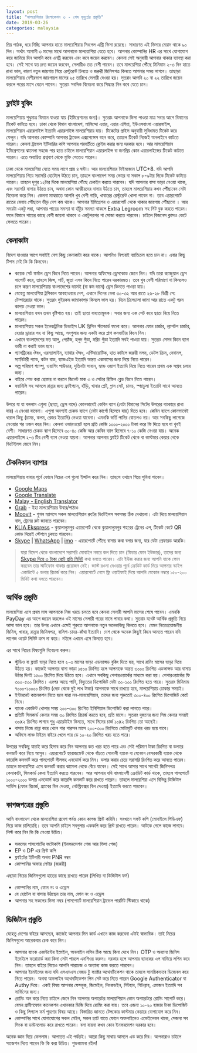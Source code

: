 ```yaml
---
layout: post
title: "মালয়েশিয়ায় রিলোকেশন ৩ - শেষ মুহুর্তের প্রস্তুতি"
date: 2019-03-26
categories: malaysia
---
```

প্রিয় পাঠক, ধরে নিচ্ছি আপনার হাতে মালয়েশিয়ায় সিংগেল এন্ট্রি ভিসা রয়েছে। সাধারণত এই ভিসার মেয়াদ থাকে ৯০ দিন। অর্থাৎ আগামী ৩ মাসের মাঝে আপনাকে মালয়োশিয়া যেতে হবে। আপনার কোম্পানির HR এর সাথে যোগাযোগ করে জানিয়ে দিন আপনি কবে এনট্রি করবেন এবং কবে জয়েন করবেন। কেননা সেই অনুযায়ী আপনার থাকার ব্যাবস্থা করা হবে। সেই সাথে যত দ্রুত জয়েন করবেন, সেলারীও তত বেশী পাবেন। তবে মালয়েশিয়া পৌঁছে মিনিমাম ২-৩ দিন হাতে রাখা ভাল, কারণ নতুন জায়গায় গিয়ে রেস্টুরেন্ট চিনতে ও জরুরী জিনিসপত্র কিনতে আপনার সময় লাগবে। তাছাড়া মালয়েশিয়ায় বেশীরভাগ জায়গায়গ মাসের ২৫ তারিখে সেলারী দেওয়া হয়। সুতরাং আপনি ২০ বা ২২ তারিখে জয়েন করলে পরের মাসে বেতন পাবেন। সুতরাং সবদিক বিবেচনা করে সিদ্ধান্ত নিন কবে যেতে চান।

## ফ্লাইট বুকিং

মালয়েশিয়ায় শুধুমাত্র বিমানে যাওয়া যায় (ইমিগ্রেশনের জন্য)। সুতরাং আপনাকে ভিসা পাওয়া মাত্র সবার আগে বিমানের টিকেট কাটতে হবে। ঢাকা থেকে বিমান বাংলাদেশ, মালিন্দো এয়ার, এয়ার এশিয়া, ইউএসবাংলা এয়ারলাইন্স, মালয়েশিয়ান এয়ারলাইন্স ইত্যাদি এয়ারলাইন্স মালয়েশিয়ায় যায়। টিকেটের প্রাইস অনুযায়ী সুবিধামত টিকেট করে ফেলুন। যদি আপনার কোম্পানি আপনার ট্রাভেল এক্সপেন্সেস বহন করে, তাহলে টিকেট নিজেই অনলাইনে কাটতে পারেন। কেননা ট্রাভেল ইটিনারির কপি আপনার পরবর্তীতে ক্লেইম করার জন্য দরকার হবে। আর মালয়েশিয়ান ইমিগ্রেশনের ঝামেলা সহজে পার হতে চাইলে মালয়েশিয়ান এয়ারলাইন্স বা জনপ্রিয় কোন এয়ারলাইন্সের টিকেট কাটতে পারেন। এতে অযাচিত প্রশ্নবাণ থেকে মুক্তি পেতেও পারেন।

ঢাকা থেকে মালয়েশিয়া যেতে সময় লাগে প্রায় ৪ ঘন্টা। আর মালয়েশিয়ার টাইমজোন UTC+8. যদি আপনি মালয়েশিয়ায় গিয়ে সরাসরি হোটেলে উঠতে চান, তাহলে বাংলাদেশ সময় ভোরে বা সকাল ৮-৯টার দিকে টিকেট কাটতে পারেন। তাহলে দুপুর ১২টার দিকে মালয়েশিয়া পৌঁছে চেকইন করতে পারবেন। যদি আপনার বাসা ভাড়া নেওয়া থাকে, এবং সরাসরি বাসায় উঠতে চান, অথবা কোন আত্মীয়দের বাসায় উঠতে চান, তাহলে মালয়েশিয়ায় কখন পৌঁছাবেন সেটা বিবেচনা করে নিন। কেননা মাঝরাতে আপনি খুব বেশী গাড়ি, খাবারের রেস্টুরেন্ট খোলা পাবেন না। তবে এয়ারপোর্টে রাতের বেলায় পৌঁছালে ভীড় বেশ কম থাকে। আপনার ইমিগ্রেশন ও এয়ারপোর্ট থেকে থাকার জায়গায় পৌঁছানো । আর সময়টা একটু লম্বা, আপনার পায়ের সমস্যা বা হাঁটুর সমস্যা থাকলে Extra Legroom সহ সিট বুক করতে পারেন। ফলে বিমানে পায়ের কাছে বেশী জায়গা থাকবে ও একটুপরপর পা সোজা করতে পারবেন। চাইলে বিজনেস ক্লাসও কেটে ফেলতে পারেন।

## কেনাকাটা

বিদেশ যাওয়ার আগে সবাইই বেশ কিছু কেনাকাটা করে থাকে। আপনিও নিশ্চয়ই ব্যাতিক্রম হতে চান না। এবার কিছু টিপস দেই কি কি কিনবেন।

* কয়েক সেট ফর্মাল ড্রেস কিনে নিতে পারেন। আপনার অফিসের ড্রেসকোড জেনে নিন। যদি তারা ক্যাজুয়াল ড্রেস সাপোর্ট করে, তাহলে জিন্স, শার্ট, জুতা এসব কিনে নিতে পারেন দরকারমত। তবে খুব বেশী পরিমাণে না কিনলেও চলে কারণ মালয়েশিয়ায় বাংলাদেশের দামেই (বা কম দামে) ড্রেস কিনতে পাওয়া যায়।
* যেহেতু মালয়েশিয়া ট্রপিকাল আবহাওয়ার দেশ, এখানে দিনের বেলা ৩০-৩২ আর রাতে ২৬-২৮ ডিগ্রী সে: টেম্পারেচার থাকে। সুতরাং দুইরকম জামাকাপড় কিনলে ভাল হয়। দিনে ঢিলেঢালা জামা আর রাতে একটু গরম কাপড় নেওয়া ভাল।
* মালয়েশিয়ায় যখন তখন বৃষ্টিপাত হয়। তাই ছাতা বাধ্যতামূলক। সবার জন্য এক সেট করে ছাতা নিয়ে নিতে পারেন।
* মালয়েশিয়ায় সকল ইলেকট্রনিক ডিভাইস UK থ্রিপিন স্ট্যান্ডার্ড ফলো করে। আপনার ফোন চার্জার, ল্যাপটপ চার্জার, হেয়ার ড্রায়ার সহ যা কিছু আছে, সবগুলার জন্য একটা করে প্লাগ কনভার্টার কিনে নিন।
* এখানে বাংলাদেশের মত আলু, পেয়াঁজ, হলুদ গুঁড়া, মরিচ গুঁড়া ইত্যাদি সবই পাওয়া যায়। সুতরাং সেসব কিনে ব্যাগ ভারী না করাই ভাল হবে।
* গ্যাসট্রিকের ঔষধ, ওরস্যালাইন, ব্যাথার ঔষধ, এন্টিবায়োটিক, হাত কাটলে জরুরী মলম, ডেটল ক্রিম, নেবানল, স্যানিটারী প্যাড, কটন বাড, ব্যান্ডএইড ইত্যাদি অন্তত একমাসের জন্য নিয়ে নিতে পারেন।
* অল্প পরিমাণ শ্যাম্পু, ওয়াশিং পাউডার, দুতিনটা সাবান, হ্যান্ড ওয়াশ ইত্যাদি নিয়ে নিতে পারেন প্রথম এক সপ্তাহ চলার জন্য।
* বাইরে শেভ করা প্রেফার না করলে জিলেট মাক ৩ ও সেটার রিফিল ব্লেড কিনে নিতে পারেন।
* ফ্যামিলি সহ আসলে রান্নার জন্য ফ্রাইপ্যান, হাঁড়ি, খাবার প্লেট, গ্লাস সেট, চামচ, স্প্যাচুলা ইত্যাদি সাথে আনতে পারেন।

উপরে যা যা বললাম এগুলা (ছাতা, ড্রেস বাদে) কোনভাবেই কেবিন ব্যাগ (যেটা বিমানের সিটের উপরের বাংকারে রাখা যায়) এ নেওয়া যাবেনা। এগুলা অবশ্যই চেকড ব্যাগে (যেটা কার্গো হিসেবে যায়) দিতে হবে। কেবিন ব্যাগে কোনভাবেই ধারাল কিছু (চামচ, কলম, রেজর ইত্যাদি) নেওয়া যাবেনা। এমনকি ভর্তি পানির বোতলও নয়। আর সবকিছু লাগেজে নেওয়ার পর ওজন করে নিন। কেননা ওভারওয়েট হলে প্রতি কেজি ১০০০-২০০০ টাকা করে ফি দিতে হবে যা খুবই বেশী। সাধারণত চেকড ব্যাগ হিসেবে ৩০-৪০ কেজি আর কেবিন ব্যাগ হিসেবে ৭-১০ কেজি নেওয়া যায়। অনেক এয়ারলাইন্সে ২-৩ টির বেশী ব্যাগ নেওয়া যায়না। আপনার আপনার ফ্লাইট টিকেট থেকে বা কাস্টমার কেয়ার থেকে ডিটেইলস জেনে নিন।

## টেকনিকাল ব্যাপার

মালয়েশিয়ায় যাবার পূর্বে ফোনে নিচের এপ গুলো ইন্সটল করে নিন। তাহলে ওখানে গিয়ে সুবিধা পাবেন।

* [Google Maps](https://play.google.com/store/apps/details?id=com.google.android.apps.maps)
* [Google Translate](https://play.google.com/store/apps/details?id=com.google.android.apps.translate)
* [Malay - English Translator](https://play.google.com/store/apps/details?id=com.andi.kamusmalay)
* [Grab](https://play.google.com/store/apps/details?id=com.grabtaxi.passenger) - ইহা মালয়েশিয়ার উবার/পাঠাও
* [Moovit](https://play.google.com/store/apps/details?id=com.tranzmate) - গুগল ম্যাপসে সকল মালয়েশিয়ান রুটের ডিটেইলস সবসময় ঠিক দেখায়না। এটা দিয়ে মালয়েশিয়ান বাস, ট্রেনের রুট জানতে পারবেন।
* [KLIA Ekspress](https://play.google.com/store/apps/details?id=com.xchanging.erla) - কুয়ালালুমপুর এয়ারপোর্ট থেকে কুয়ালালুমপুর শহরের ট্রেনের এপ, টিকেট কেটে QR কোড দিয়েই স্টেশনে ঢুকতে পারবেন।
* [Skype](https://play.google.com/store/apps/details?id=com.skype.raider) \| [WhatsApp](https://play.google.com/store/apps/details?id=com.whatsapp) \| [imo](https://play.google.com/store/apps/details?id=com.imo.android.imoim) - এয়ারপোর্টে পৌঁছে বাসায় কথা বলার জন্য, যার যেটা প্রেফারড আরকি।

> যারা বিদেশ থেকে বাংলাদেশে সরাসরি মোবাইল নম্বরে কল দিতে চান (ফিচার ফোন ইউজার), তাদের জন্য [Skype দিয়ে ৩ টাকা রেটে প্রতি মিনিট](https://secure.skype.com/calling-rates/Bangladesh?language=en) কথা বলতে পারেন। এটা ইউজ করার জন্য আপনি যাকে ফোন করবেন তার স্মার্টফোন থাকার প্রয়োজন নেই। জাস্ট রওনা দেওয়ার পূর্বে ক্রেডিট কার্ড দিয়ে আপনার স্কাইপ একাউন্টে ৫ ডলার রিচার্জ করে নিন। এয়ারপোর্টে নেমে ফ্রি ওয়াইফাই দিয়ে আপনি যেকোন নম্বরে ১৫০-২০০ মিনিট কথা বলতে পারবেন।

## আর্থিক প্রস্তুতি

মালয়েশিয়া এসে প্রথম মাস আপনাকে নিজ খরচে চলতে হবে কেননা সেলারী আপনি মাসের শেষে পাবেন। এমনকি PayDay এর আগে জয়েন করলেও ওই মাসের সেলারী পরের মাসে পাবার কথা। সুতরাং যথেষ্ট আর্থিক প্রস্তুতি নিয়ে আসা ভাল হবে। তার উপর এখানে এসেই শুরুতে আপনাকে নতুন অনেককিছু কিনতে হবে। যেমন নিত্যপ্রয়োজনীয় জিনিস, খাবার, রান্নার জিনিসপত্র, বালিশ-চাদর-কাঁথা ইত্যাদি। দেশ থেকে অনেক কিছুই কিনে আনতে পারেন যদি লাগেজ ওয়েট লিমিট ক্রস না করে। নইলে এখানে এসে কিনতে হবে।

এর সাথে নিচের বিষয়গুলি বিবেচনা করুন।

* স্টুডিও বা ফ্ল্যাট ভাড়া নিতে হলে ২-৩ মাসের ভাড়া এডভান্সড বুকিং দিতে হয়, সাথে রানিং মাসের ভাড়া দিয়ে উঠতে হয়। কাজেই আপনার বাসা ভাড়া ১৫০০ রিংগিত হলে আপনাকে অন্তত ৩০০০ রিংগিত এডভান্সড আর বাসায় উঠার দিনই ১৫০০ রিংগিত দিয়ে উঠতে হবে। এখানে সবকিছু পেপারওয়ার্কের মাধ্যমে করা হয়। পেপারওয়ার্কের ফি ৩০০-৫০০ রিংগিত। এরপর আছে পানি, বিদ্যুতের ডিপোজিট যেটা ৩০-১০০ রিংগিত হতে পারে। সুতরাং মিনিমাম ৭০০০-১০০০০ রিংগিত (দেড় থেকে দুই লাখ টাকা) আপনাকে সাথে রাখতে হবে, মালয়েশিয়ায় ঢোকার সময়ই।
* ইন্টারনেট কানেকশন নিতে হলে যারা নন-মালয়েশিয়ান, তাদের জন্য শুরুতেই ৩০০-৪০০ রিংগিত ডিপোজিট কেটে নিবে।
* ব্যাংক একাউন্ট খোলার সময় ২০০-৩০০ রিংগিত ইনিশিয়াল ডিপোজিট করা লাগতে পারে।
* প্রতিটি সিমকার্ড কেনার সময় ৩০ রিংগিত রিচার্জ করতে হবে, প্রতি মাসে। সুতরাং দুজনের জন্য সিম কেনার সময়ই ৩০x২ রিংগিত লাগবে শুধু এয়ারটাইম কিনতে, সাথে সিমের চার্জ ১০x২ রিংগিত তো আছেই।
* বাসায় নিজে রান্না করে খেলে পার পারসন মাসে ২০০-৩০০ রিংগিতে মোটামুটি খাবার খরচ হয়ে যাবে।
* অফিসে লাঞ্চ টাইমে বাইরে খেলে পার ডে ১০-২০ রিংগিত খরচ হতে পারে।

উপরের সবকিছু যাচাই করে হিসাব করে নিন আপনার কত খরচ হতে পারে এবং সেই পরিমাণ টাকা রিংগিত বা ডলারে কনভার্ট করে নিয়ে আসুন। এয়ারপোর্টে হ্যারাজমেন্ট থেকে বাঁচতে সোনালী ব্যাংক বা যেকোন বেসরকারী ব্যাংক থেকে কারেন্সি কনভার্ট করে পাসপোর্টে সীলসহ এনডোর্স করে নিন। ডলার করার চেয়ে সরাসরি রিংগিত করে আনতে পারেন। তাহলে মালয়েশিয়া এসে কনভার্ট করার ঝামেলা থেকে বেঁচে যাবেন। সেই সাথে আসার সাথে সাথেই জিনিসপত্র কেনাকাটা, সিমকার্ড কেনা ইত্যাদি করতে পারবেন। আর আপনার যদি বাংলাদেশী ক্রোডিট কার্ড থাকে, তাহলে পাসপোর্টে ১০০০-২০০০ ডলার এনডোর্স করে কারেন্সি কনভার্ট করে রাখতে পারেন। তাহলে মালয়েশিয়া এসে বিভিন্ন ডিজিটাল সার্ভিস (ফোন রিচার্জ, গ্র্যাবের বিল দেওয়া, নেটফ্লিক্সের বিল দেওয়া) ইত্যাদি করতে পারবেন।

## কাগজপত্রের প্রস্তুতি

আমি বাংলাদেশ থেকে মালয়েশিয়া প্রবেশ পর্যন্ত কোন কাগজ প্রিন্ট করিনি। সবখানে সফট কপি (মোবাইলে পিডিএফ) দিয়ে কাজ চালিয়েছি। তবে আপনি চাইলে সবগুলার এককপি করে প্রিন্ট রাখতে পারেন। আটকে গেলে কাজে লাগবে। লিস্ট করে নিন‌ কি কি নেওয়া উচিত।

* সকলের পাসপোর্টের ফটোকপি (ইনফরমেশন পেজ আর ভিসা পেজ)
* EP ও DP এর প্রিন্ট কপি
* ফ্লাইটের ইটিনারী অথবা PNR নম্বর
* কোম্পানির অফার লেটার (জরুরী)

এছাড়া নিচের জিনিসগুলো হাতের কাছে রাখতে পারেন (লিখিত বা ডিজিটাল ফর্ম)

* কোম্পানির নাম, ফোন নং ও এড্রেস
* যে হোটেল বা বাসায় উঠছেন তার নাম, ফোন নং ও এড্রেস
* আপনার সহ সকলের ভিসা নম্বর (পাসপোর্টে মালয়েশিয়ান ট্রাভেল পারমিট স্টিকারে থাকে)

## ডিজিটাল প্রস্তুতি

যেহেতু দেশের বাইরে আসছেন, কাজেই আপনার সিম কার্ড এখানে কাজ করবেনা এটাই স্বাভাবিক। তাই নিচের জিনিসগুলো আরেকবার চেক করে নিন।

* আপনার ব্যাংক একাউন্টের ইমেইল, অনলাইন লগিন ঠিক আছে কিনা দেখে নিন। OTP ও অন্যান্য জিনিস ইমেইলে ফরোয়ার্ড করা কিনা সেটা পারলে এনশিওর করুন। দরকার হলে আপনার ব্যাংকের এপ নামিয়ে লগিন করে নিন। তাহলে বাইরে গিয়েও আপনি পারচেজ ও অন্যান্য কাজ করতে পারবেন।
* আপনার ইমেইলের জন্য যদি এসএমএস বেজড টু ফ্যাক্টর অথেনটিকেশন থাকে তাহলে সাময়িকভাবে ডিজেবল করে নিতে পারেন। অথবা অফলাইন অথেনটিকেশন পিন সেট করে নিতে পারেন Google Authenticator বা Authy দিয়ে। একই বিষয় আপনার ফেসবুক, জিমেইল, লিংকডইন, গিটহাব, গিটল্যাব, এমাজন ইত্যাদি সব সার্ভিসের জন্য।
* রোমিং অন করে নিতে চাইলে জেনে নিন আপনার অপারেটর মালয়েশিয়ান কোন অপারেটরে রোমিং সাপোর্ট করে। যেমন গ্রামীণফোন কানেকশন এখানকার ডিজি দিয়ে রোমিং করা যায়। তবে এজন্য ১০-২০ হাজার টাকা ডিপোজিট ও কিছু লিগ্যাল ফর্ম পূরণের বিষয় আছে। বিস্তারিত জানতে টেলকোর কাস্টমার কেয়ারে যোগাযোগ করে নিন।
* কোম্পানির সাথে যোগাযোগের সকল মেইল, সকল চ্যাট যাতে ফোনে অফলাইনেও এভেইলেবল থাকে, সেজন্য সব সিংক বা ডাউনলোড করে রাখতে পারেন। বলা যায়না কখন কোন ইনফরমেশন দরকার হবে।

অনেক জ্ঞান দিয়ে ফেললাম। আপাতত এই পর্যন্তই। আরো কিছু মাথায় আসলে এড করে দিব। আপনারাও চাইলে সাজেশন দিতে পারেন কি কি করা উচিত। শুভকামনা রইল!
